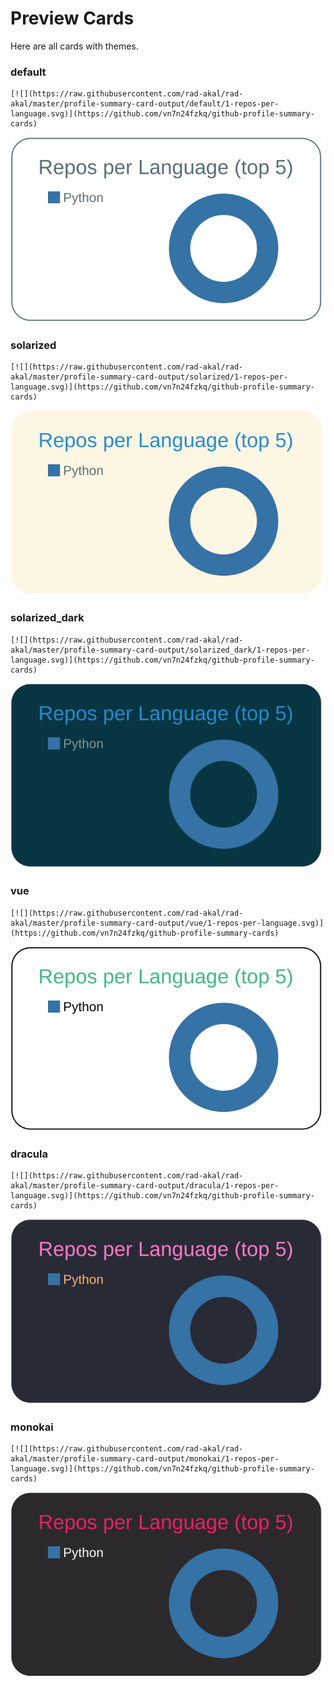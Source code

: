 
# Preview Cards

Here are all cards with themes.


### default


```
[![](https://raw.githubusercontent.com/rad-akal/rad-akal/master/profile-summary-card-output/default/1-repos-per-language.svg)](https://github.com/vn7n24fzkq/github-profile-summary-cards)
```
![](https://raw.githubusercontent.com/rad-akal/rad-akal/master/profile-summary-card-output/default/1-repos-per-language.svg)


### solarized


```
[![](https://raw.githubusercontent.com/rad-akal/rad-akal/master/profile-summary-card-output/solarized/1-repos-per-language.svg)](https://github.com/vn7n24fzkq/github-profile-summary-cards)
```
![](https://raw.githubusercontent.com/rad-akal/rad-akal/master/profile-summary-card-output/solarized/1-repos-per-language.svg)


### solarized_dark


```
[![](https://raw.githubusercontent.com/rad-akal/rad-akal/master/profile-summary-card-output/solarized_dark/1-repos-per-language.svg)](https://github.com/vn7n24fzkq/github-profile-summary-cards)
```
![](https://raw.githubusercontent.com/rad-akal/rad-akal/master/profile-summary-card-output/solarized_dark/1-repos-per-language.svg)


### vue


```
[![](https://raw.githubusercontent.com/rad-akal/rad-akal/master/profile-summary-card-output/vue/1-repos-per-language.svg)](https://github.com/vn7n24fzkq/github-profile-summary-cards)
```
![](https://raw.githubusercontent.com/rad-akal/rad-akal/master/profile-summary-card-output/vue/1-repos-per-language.svg)


### dracula


```
[![](https://raw.githubusercontent.com/rad-akal/rad-akal/master/profile-summary-card-output/dracula/1-repos-per-language.svg)](https://github.com/vn7n24fzkq/github-profile-summary-cards)
```
![](https://raw.githubusercontent.com/rad-akal/rad-akal/master/profile-summary-card-output/dracula/1-repos-per-language.svg)


### monokai


```
[![](https://raw.githubusercontent.com/rad-akal/rad-akal/master/profile-summary-card-output/monokai/1-repos-per-language.svg)](https://github.com/vn7n24fzkq/github-profile-summary-cards)
```
![](https://raw.githubusercontent.com/rad-akal/rad-akal/master/profile-summary-card-output/monokai/1-repos-per-language.svg)

